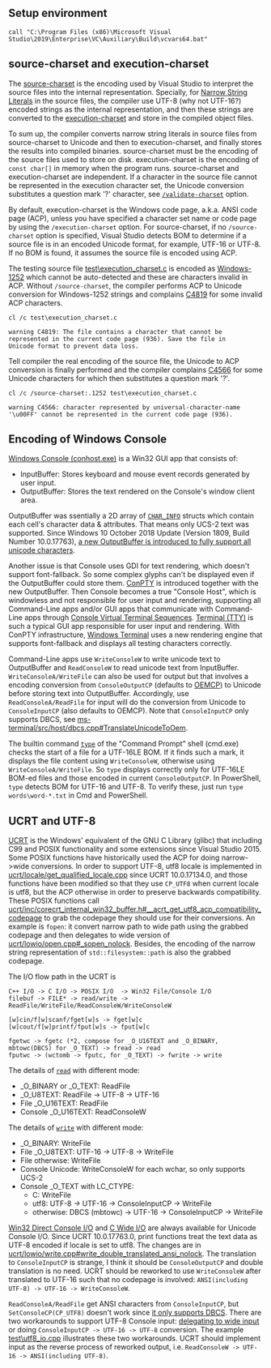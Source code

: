 ## Setup environment
```
call "C:\Program Files (x86)\Microsoft Visual Studio\2019\Enterprise\VC\Auxiliary\Build\vcvars64.bat"
```

## source-charset and execution-charset
The [source-charset](https://docs.microsoft.com/en-us/cpp/build/reference/source-charset-set-source-character-set#remarks)
is the encoding used by Visual Studio to interpret the source files into the internal representation. Specially,
for [Narrow String Literals](https://docs.microsoft.com/en-us/cpp/cpp/string-and-character-literals-cpp#narrow-string-literals)
in the source files, the compiler use UTF-8 (why not UTF-16?) encoded strings as the internal representation, and then
these strings are converted to the
[execution-charset](https://docs.microsoft.com/en-us/cpp/build/reference/execution-charset-set-execution-character-set#remarks)
and store in the compiled object files.

To sum up, the compiler converts narrow string literals in source files from source-charset to Unicode and then to
execution-charset, and finally stores the results into compiled binaries. source-charset must be the encoding of the
source files used to store on disk. execution-charset is the encoding of `const char[]` in memory when the program runs.
source-charset and execution-charset are independent. If a character in the source file cannot be represented in the
execution character set, the Unicode conversion substitutes a question mark '?' character, see 
[`/validate-charset`](https://docs.microsoft.com/en-us/cpp/build/reference/validate-charset-validate-for-compatible-characters#remarks) option.

By default, execution-charset is the Windows code page, a.k.a. ANSI code page (ACP), unless you have specified a character
set name or code page by using the `/execution-charset` option. For source-charset, if no `/source-charset` option is
specified, Visual Studio detects BOM to determine if a source file is in an encoded Unicode format, for example, UTF-16
or UTF-8. If no BOM is found, it assumes the source file is encoded using ACP.

The testing source file [test\execution_charset.c](test/execution_charset.c)
is encoded as [Windows-1252](https://en.wikipedia.org/wiki/Windows-1252#Character_set) which cannot be auto-detected and
these are characters invalid in ACP. Without `/source-charset`, the compiler performs ACP to Unicode conversion for
Windows-1252 strings and complains [C4819](https://docs.microsoft.com/en-us/cpp/error-messages/compiler-warnings/compiler-warning-level-1-c4819)
for some invalid ACP characters.
```
cl /c test\execution_charset.c

warning C4819: The file contains a character that cannot be represented in the current code page (936). Save the file in
Unicode format to prevent data loss.
```
Tell compiler the real encoding of the source file, the Unicode to ACP conversion is finally performed and the compiler
complains [C4566](https://docs.microsoft.com/en-us/cpp/error-messages/compiler-warnings/compiler-warning-level-1-c4566)
for some Unicode characters for which then substitutes a question mark '?'. 
```
cl /c /source-charset:.1252 test\execution_charset.c

warning C4566: character represented by universal-character-name '\u00FF' cannot be represented in the current code page (936).
```

## Encoding of Windows Console
[Windows Console (conhost.exe)](https://devblogs.microsoft.com/commandline/windows-command-line-inside-the-windows-console)
is a Win32 GUI app that consists of:
  - InputBuffer: Stores keyboard and mouse event records generated by user input.
  - OutputBuffer: Stores the text rendered on the Console's window client area.
  
OutputBuffer was ssentially a 2D array of [`CHAR_INFO`](https://docs.microsoft.com/en-us/windows/console/char-info-str)
structs which contain each cell's character data & attributes. That means only UCS-2 text was supported. Since Windows 10
October 2018 Update (Version 1809, Build Number 10.0.17763), [a new OutputBuffer is introduced to fully support all unicode
characters](https://devblogs.microsoft.com/commandline/windows-command-line-unicode-and-utf-8-output-text-buffer). 

Another issue is that Console uses GDI for text rendering, which doesn't support font-fallback. So some complex glyphs 
can't be displayed even if the OutputBuffer could store them.
[ConPTY](https://devblogs.microsoft.com/commandline/windows-command-line-introducing-the-windows-pseudo-console-conpty)
is introduced together with the new OutputBuffer. Then Console becomes a true "Console Host", which is windowless and not
responsible for user input and rendering, supporting all Command-Line apps and/or GUI apps that communicate with Command-Line
apps through [Console Virtual Terminal Sequences](https://docs.microsoft.com/en-us/windows/console/console-virtual-terminal-sequences).
[Terminal (TTY)](https://devblogs.microsoft.com/commandline/windows-command-line-backgrounder) is such a typical GUI app
responsible for user input and rendering. With ConPTY infrastructure,
[Windows Terminal](https://github.com/microsoft/terminal) uses a new rendering engine that supports font-fallback and 
displays all testing characters correctly.

Command-Line apps use `WriteConsoleW` to write unicode text to OutputBuffer and `ReadConsoleW` to read unicode text from
InputBuffer. `WriteConsoleA/WriteFile` can also be used for output but that involves a encoding conversion from
`ConsoleOutputCP` (defaults to [OEMCP](https://docs.microsoft.com/en-us/windows/desktop/intl/code-pages)) to Unicode before
storing text into OutputBuffer. Accordingly, use `ReadConsoleA/ReadFile` for input will do the conversion from Unicode to
`ConsoleInputCP` (also defaults to OEMCP). Note that `ConsoleInputCP` only supports DBCS, see
[ms-terminal/src/host/dbcs.cpp#TranslateUnicodeToOem](https://github.com/microsoft/terminal/blob/master/src/host/dbcs.cpp).

The builtin command [`type`](https://stackoverflow.com/questions/1259084/what-encoding-code-page-is-cmd-exe-using) of the
"Command Prompt" shell (cmd.exe) checks the start of a file for a UTF-16LE BOM. If it finds such a mark, it displays the
file content using `WriteConsoleW`, otherwise using `WriteConsoleA/WriteFile`. So `type` displays correctly only for
UTF-16LE BOM-ed files and those encoded in current `ConsoleOutputCP`. In PowerShell, `type` detects BOM for UTF-16 and
UTF-8. To verify these, just run `type words\word-*.txt` in Cmd and PowerShell.

## UCRT and UTF-8
[UCRT](https://github.com/huangqinjin/ucrt) is the Windows' equivalent of the GNU C Library (glibc) that including C99
and POSIX functionality and some extensions since Visual Studio 2015. Some POSIX functions have historically used the ACP
for doing narrow->wide conversions. In order to support UTF-8, utf8 locale is implemented in
[ucrt/locale/get_qualified_locale.cpp](https://github.com/huangqinjin/ucrt/compare/10.0.16299.0..10.0.17134.0#diff-1a6561e9e607dc41cc8136ae871d90c8)
since UCRT 10.0.17134.0, and those functions have been modified so that they use `CP_UTF8` when current locale is utf8, 
but the ACP otherwise in order to preserve backwards compatibility. These POSIX functions call 
[ucrt/inc/corecrt_internal_win32_buffer.h#__acrt_get_utf8_acp_compatibility_codepage](https://github.com/huangqinjin/ucrt/compare/10.0.16299.0..10.0.17134.0#diff-2be54a7babb09ba8650f7df0598e23cb)
to grab the codepage they should use for their conversions. An example is `fopen`: it convert narrow path to wide path
using the grabbed codepage and then delegates to wide version of
[ucrt/lowio/open.cpp#_sopen_nolock](https://github.com/huangqinjin/ucrt/compare/10.0.16299.0..10.0.17134.0#diff-8afecf8716b37578738aee2453038ad8). 
Besides, the encoding of the narrow string representation of `std::filesystem::path` is also the grabbed codepage.

The I/O flow path in the UCRT is
  ```
  C++ I/O -> C I/O -> POSIX I/O  -> Win32 File/Console I/O
  filebuf -> FILE* -> read/write -> ReadFile/WriteFile/ReadConsoleW/WriteConsoleW

  [w]cin/f[w]scanf/fget[w]s -> fget[w]c
  [w]cout/f[w]printf/fput[w]s -> fput[w]c

  fgetwc -> fgetc (*2, compose for _O_U16TEXT and _O_BINARY, mbtowc(DBCS) for _O_TEXT) -> fread -> read
  fputwc -> (wctomb -> fputc, for _O_TEXT) -> fwrite -> write
  ```

The details of [`read`](https://github.com/huangqinjin/ucrt/blob/master/lowio/read.cpp) with different mode:
- _O_BINARY or _O_TEXT:  ReadFile
- _O_U8TEXT:  ReadFile -> UTF-8 -> UTF-16
- File _O_U16TEXT: ReadFile
- Console _O_U16TEXT:  ReadConsoleW

The details of [`write`](https://github.com/huangqinjin/ucrt/blob/master/lowio/write.cpp) with different mode:
- _O_BINARY:  WriteFile
- File _O_U8TEXT:  UTF-16 -> UTF-8 -> WriteFile
- File otherwise:  WriteFile
- Console Unicode:  WriteConsoleW for each wchar, so only supports UCS-2
- Console _O_TEXT with LC_CTYPE:
    - C:  WriteFile
    - utf8:  UTF-8 -> UTF-16 -> ConsoleInputCP -> WriteFile
    - otherwise: DBCS (mbtowc) -> UTF-16 -> ConsoleInputCP -> WriteFile

[Win32 Direct Console I/O](test/direct_io.c) and [C Wide I/O](test/wide_io.cpp) are always available for Unicode Console I/O.
Since UCRT 10.0.17763.0, print functions treat the text data as UTF-8 encoded if locale is set to utf8. The changes are in 
[ucrt/lowio/write.cpp#write_double_translated_ansi_nolock](https://github.com/huangqinjin/ucrt/compare/10.0.17134.0..10.0.17763.0#diff-86a935191f3f2686ef3dbb1f01bc181e). 
The translation to `ConsoleInputCP` is strange, I think it should be `ConsoleOutputCP` and double translation is no need. 
UCRT should be reworked to use `WriteConsoleW` after translated to UTF-16 such that no codepage is involved: 
`ANSI(including UTF-8) -> UTF-16 -> WriteConsoleW`.

`ReadConsoleA/ReadFile` get ANSI characters from `ConsoleInputCP`, but `SetConsoleCP(CP_UTF8)` doesn't work since
[it only supports DBCS](https://github.com/microsoft/terminal/blob/master/src/host/dbcs.cpp#TranslateUnicodeToOem).
There are two workarounds to support UTF-8 Console input:
[delegating to wide input](https://alfps.wordpress.com/2011/12/08/unicode-part-2-utf-8-stream-mode) or doing
`ConsoleInputCP -> UTF-16 -> UTF-8` conversion. The example [test\utf8_io.cpp](test/utf8_io.cpp) illustrates these two
workarounds. UCRT should implement input as the reverse process of reworked output, i.e.
`ReadConsoleW -> UTF-16 -> ANSI(including UTF-8)`.
